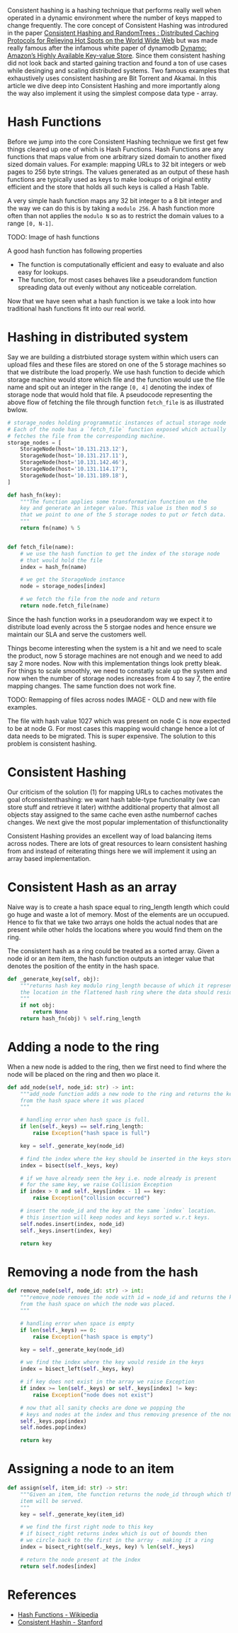 Consistent hashing is a hashing technique that performs really well when operated in a dynamic environment where the number of keys mapped to change frequently. The core concept of Consistent Hashing was introdured in the paper [Consistent Hashing and RandomTrees : Distributed Caching Protocols for Relieving Hot Spots on the World Wide Web](https://www.akamai.com/us/en/multimedia/documents/technical-publication/consistent-hashing-and-random-trees-distributed-caching-protocols-for-relieving-hot-spots-on-the-world-wide-web-technical-publication.pdf) but was made really famous after the infamous white paper of dynamodb [Dynamo: Amazon’s Highly Available Key-value Store](https://www.allthingsdistributed.com/files/amazon-dynamo-sosp2007.pdf). Since them consistent hashing did not look back and started gaining traction and found a ton of use cases while desinging and scaling distributed systems. Two famous examples that exhaustively uses consistent hashing are Bit Torrent and Akamai. In this article we dive deep into Consistent Hashing and more importantly along the way also implement it using the simplest compose data type - array.

# Hash Functions
Before we jump into the core Consistent Hashing technique we first get few things cleared up one of which is Hash Functions. Hash Functions are any functions that maps value from one arbitrary sized domain to another fixed sized domain values. For example: mapping URLs to 32 bit integers or web pages to 256 byte strings. The values generated as an output of these hash functions are typically used as keys to make lookups of original entity efficient and the store that holds all such keys is called a Hash Table.

A very simple hash function maps any 32 bit integer to a 8 bit integer and the way we can do this is by taking a `modulo 256`. A hash function more often than not applies the `modulo N` so as to restrict the domain values to a range `[0, N-1]`.

TODO: Image of hash functions

A good hash function has following properties

 - The function is computationally efficient and easy to evaluate and also easy for lookups.
 - The function, for most cases behaves like a pseudorandom function spreading data out evenly without any noticeable correlation.

Now that we have seen what a hash function is we take a look into how traditional hash functions fit into our real world.

# Hashing in distributed system
Say we are building a distrbiuted storage system within which users can upload files and these files are stored on one of the 5 storage machines so that we distribute the load properly. We use hash function to decide which storage machine would store which file and the function would use the file name and spit out an integer in the range `[0, 4]` denoting the index of storage node that would hold that file. A pseudocode representing the above flow of fetching the file through function `fetch_file` is as illustrated bwlow.

```py
# storage_nodes holding programmatic instances of actual storage node
# Each of the node has a `fetch_file` function exposed which actually
# fetches the file from the corresponding machine.
storage_nodes = [
    StorageNode(host='10.131.213.12'),
    StorageNode(host='10.131.217.11'),
    StorageNode(host='10.131.142.46'),
    StorageNode(host='10.131.114.17'),
    StorageNode(host='10.131.189.18'),
]

def hash_fn(key):
    """The function applies some transformation function on the
    key and generate an integer value. This value is then mod 5 so
    that we point to one of the 5 storage nodes to put or fetch data.
    """
    return fn(name) % 5


def fetch_file(name):
    # we use the hash function to get the index of the storage node
    # that would hold the file
    index = hash_fn(name)

    # we get the StorageNode instance
    node = storage_nodes[index]

    # we fetch the file from the node and return
    return node.fetch_file(name)
```

Since the hash function works in a pseudorandom way we expect it to distribute load evenly across the 5 storgae nodes and hence ensure we maintain our SLA and serve the customers well.

Things become interesting when the system is a hit and we need to scale the product, now 5 storage machines are not enough and we need to add say 2 more nodes. Now with this implementation things look pretty bleak. For things to scale smoothly, we need to constatly scale up the system and now when the number of storage nodes increases from 4 to say 7, the entire mapping changes. The same function does not work fine.

TODO: Remapping of files across nodes IMAGE - OLD and new with file examples.

The file with hash value 1027 which was present on node C is now expected to be at node G. For most cases this mapping would change hence a lot of data needs to be migrated. This is super expensive. The solution to this problem is consistent hashing.

# Consistent Hashing
Our criticism of the solution (1) for mapping URLs to caches motivates the goal ofconsistenthashing:  we want hash table-type functionality (we can store stuff and retrieve it later) withthe  additional  property  that  almost  all  objects  stay  assigned  to  the  same  cache  even  asthe  numbernof  caches  changes.   We  next  give  the  most  popular  implementation  of  thisfunctionality 


Consistent Hashing provides an excellent way of load balancing items across nodes. There are lots of great resources to learn consistent hashing from and instead of reiterating things here we will implement it using an array based implementation.

# Consistent Hash as an array
Naive way is to create a hash space equal to ring_length length which could go huge and waste a lot of memory. Most of the elements are un occupued. Hence to fix that we take two arrays one holds the actual nodes that are present
while other holds the locations where you would find them on the ring.

The consistent hash as a ring could be treated as a sorted array. Given a node id or an item item, the hash function outputs an integer value that denotes the position of the entity in the hash space.

```py
def _generate_key(self, obj):
    """returns hash key modulo ring_length because of which it represents
    the location in the flattened hash ring where the data should reside.
    """
    if not obj:
        return None
    return hash_fn(obj) % self.ring_length
```

# Adding a node to the ring
When a new node is added to the ring, then we first need to find where the node will be placed on
the ring and then wo place it.

```py
def add_node(self, node_id: str) -> int:
    """add_node function adds a new node to the ring and returns the key
    from the hash space where it was placed
    """

    # handling error when hash space is full.
    if len(self._keys) == self.ring_length:
        raise Exception("hash space is full")

    key = self._generate_key(node_id)

    # find the index where the key should be inserted in the keys store
    index = bisect(self._keys, key)

    # if we have already seen the key i.e. node already is present
    # for the same key, we raise Collision Exception
    if index > 0 and self._keys[index - 1] == key:
        raise Exception("collision occurred")

    # insert the node_id and the key at the same `index` location.
    # this insertion will keep nodes and keys sorted w.r.t keys.
    self.nodes.insert(index, node_id)
    self._keys.insert(index, key)

    return key
```

# Removing a node from the hash

```py
def remove_node(self, node_id: str) -> int:
    """remove_node removes the node with id = node_id and returns the key
    from the hash space on which the node was placed.
    """

    # handling error when space is empty
    if len(self._keys) == 0:
        raise Exception("hash space is empty")

    key = self._generate_key(node_id)

    # we find the index where the key would reside in the keys
    index = bisect_left(self._keys, key)

    # if key does not exist in the array we raise Exception
    if index >= len(self._keys) or self._keys[index] != key:
        raise Exception("node does not exist")

    # now that all sanity checks are done we popping the
    # keys and nodes at the index and thus removing presence of the node.
    self._keys.pop(index)
    self.nodes.pop(index)

    return key
```

# Assigning a node to an item

```py
def assign(self, item_id: str) -> str:
    """Given an item, the function returns the node_id through which this
    item will be served.
    """
    key = self._generate_key(item_id)

    # we find the first right node to this key
    # if bisect_right returns index which is out of bounds then
    # we circle back to the first in the array - making it a ring
    index = bisect_right(self._keys, key) % len(self._keys)

    # return the node present at the index
    return self.nodes[index]
```

# References
 - [Hash Functions - Wikipedia](https://en.wikipedia.org/wiki/Hash_function)
 - [Consistent Hashin - Stanford](https://web.stanford.edu/class/cs168/l/l1.pdf)
